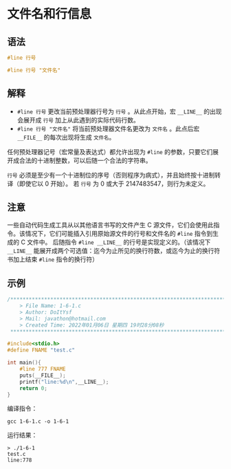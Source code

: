 # **文件名和行信息**
## **语法**
```c
#line 行号

#line 行号 "文件名"
```
## **解释**
- `#line 行号` 更改当前预处理器行号为 `行号` 。从此点开始，宏 `__LINE__` 的出现会展开成 `行号` 加上从此遇到的实际代码行数。
- `#line 行号 "文件名"` 将当前预处理器文件名更改为 `文件名` 。此点后宏 `__FILE__` 的每次出现将生成 `文件名`。

任何预处理器记号（宏常量及表达式）都允许出现为 `#line` 的参数，只要它们展开成合法的十进制整数，可以后随一个合法的字符串。

`行号` 必须是至少有一个十进制位的序号（否则程序为病式），并且始终按十进制转译（即使它以 0 开始）。
若 `行号` 为 0 或大于 2147483547，则行为未定义。
## **注意**
一些自动代码生成工具从以其他语言书写的文件产生 C 源文件，它们会使用此指令。该情况下，它们可能插入引用原始源文件的行号和文件名的 `#line` 指令到生成的 C 文件中。
后随指令 `#line __LINE__` 的行号是实现定义的。（该情况下 `__LINE__` 能展开成两个可选值：迄今为止所见的换行符数，或迄今为止的换行符书加上结束 `#line` 指令的换行符）
## **示例**
```c
/*************************************************************************
	> File Name: 1-6-1.c
	> Author: DoItYsf
	> Mail: javathon@hotmail.com
	> Created Time: 2022年01月06日 星期四 19时28分08秒
 ************************************************************************/

#include<stdio.h>
#define FNAME "test.c"

int main(){
    #line 777 FNAME
    puts(__FILE__);
    printf("line:%d\n",__LINE__);
    return 0;
}
```
编译指令：
```
gcc 1-6-1.c -o 1-6-1
```
运行结果：
```
> ./1-6-1
test.c
line:778
```